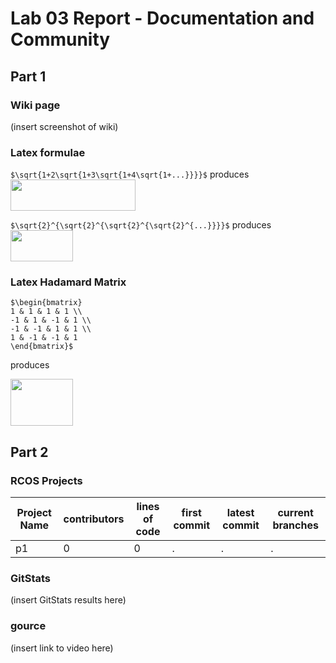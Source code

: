 # Lab 03 Report - Documentation and Community

## Part 1

### Wiki page

(insert screenshot of wiki)

### Latex formulae

`$\sqrt{1+2\sqrt{1+3\sqrt{1+4\sqrt{1+...}}}}$` produces <img src="https://user-images.githubusercontent.com/25308429/151391932-9c4b5df6-4cc1-480e-9aee-e38f387308b7.png" width="200" height="50" />

`$\sqrt{2}^{\sqrt{2}^{\sqrt{2}^{\sqrt{2}^{...}}}}$` produces <img src="https://user-images.githubusercontent.com/25308429/151392118-9310027a-591e-4bd1-9b13-cc5cc3564b94.png" width="100" height="50" />

### Latex Hadamard Matrix

```
$\begin{bmatrix}
1 & 1 & 1 & 1 \\
-1 & 1 & -1 & 1 \\
-1 & -1 & 1 & 1 \\
1 & -1 & -1 & 1
\end{bmatrix}$
```
produces

<img src="https://user-images.githubusercontent.com/25308429/151393768-aa9ebe82-86ab-42af-9420-616cd9b6e321.png" width="100" height="75" />

## Part 2

### RCOS Projects

| Project Name | contributors | lines of code | first commit | latest commit | current branches |
| --- | --- | --- | --- | --- | --- |
| p1 | 0 | 0 | . | . | . |

### GitStats

(insert GitStats results here)

### gource

(insert link to video here)

